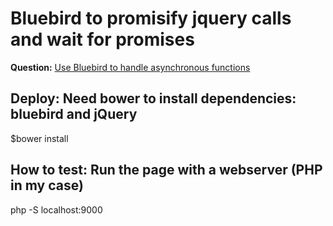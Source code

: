 # Bluebird to promisify jquery calls and wait for promises
**Question:** [Use Bluebird to handle asynchronous functions](http://stackoverflow.com/questions/31101966/use-bluebird-to-handle-asynchronous-functions/31102026?noredirect=1#comment50221349_31102026)

## Deploy: Need bower to install dependencies: bluebird and jQuery
$bower install

## How to test: Run the page with a webserver (PHP in my case)
php -S localhost:9000